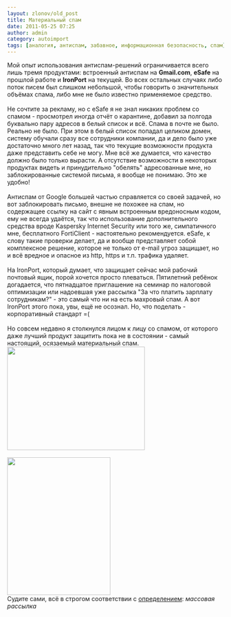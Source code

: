 ```yaml
---
layout: zlonov/old_post
title: Материальный спам
date: 2011-05-25 07:25
author: admin
category: autoimport
tags: [аналогия, антиспам, забавное, информационная безопасность, спам]
---
```

<div dir="ltr" trbidi="on">Мой опыт использования антиспам-решений ограничивается всего лишь тремя продуктами: встроенный антиспам на <b>Gmail.com</b>, <b>eSafe</b> на прошлой работе и <b>IronPort</b> на текущей. Во всех остальных случаях либо поток писем был слишком небольшой, чтобы говорить о значительных объёмах спама, либо мне не было известно применяемое средство.<br /><a name="more"></a><br />Не сочтите за рекламу, но с eSafe я не знал никаких проблем со спамом - просмотрел иногда отчёт о карантине, добавил за полгода буквально пару адресов в белый список и всё. Спама в почте не было. Реально не было. При этом в белый список попадал целиком домен, систему обучали сразу все сотрудники компании, да и дело было уже достаточно много лет назад, так что текущие возможности продукта даже представить себе не могу. Мне всё же думается, что качество должно было только вырасти. А отсутствие возможности в некоторых продуктах видеть и принудительно "обелять" адресованные мне, но заблокированные системой письма, я вообще не понимаю. Это же удобно!<br /><br />Антиспам от Google большей частью справляется со своей задачей, но вот заблокировать письмо, внешне не похожее на спам, но содержащее ссылку на сайт с явным встроенным вредоносным кодом, ему не всегда удаётся, так что использование дополнительного средства вроде Kaspersky Internet Security или того же, симпатичного мне, бесплатного FortiClient - настоятельно рекомендуется. eSafe, к слову такие проверки делает, да и вообще представляет собой комплексное решение, которое не только от e-mail угроз защищает, но и всё вредное и опасное из http, https и т.п. трафика удаляет.<br /><br />На IronPort, который думает, что защищает сейчас мой рабочий почтовый ящик, порой хочется просто плеваться. Пятилетний ребёнок догадается, что пятнадцатое приглашение на семинар по налоговой оптимизации или надоевшая уже рассылка "За что платить зарплату сотрудникам?" - это самый что ни на есть махровый спам. А вот IronPort этого пока, увы, ещё не осознал. Но, что поделать - корпоративный стандарт =(<br /><br />Но совсем недавно я столкнулся лицом к лицу со спамом, от которого даже лучший продукт защитить пока не в состоянии - самый настоящий, осязаемый материальный спам.<br /><div><a href="http://1.bp.blogspot.com/-9rYmc2PfEzA/TdrOLcVNn6I/AAAAAAAAAHg/L-acpMtPBdA/s1600/IMG_1182.JPG" imageanchor="1"><img border="0" height="240" src="https://1.bp.blogspot.com/-9rYmc2PfEzA/TdrOLcVNn6I/AAAAAAAAAHg/L-acpMtPBdA/s320/IMG_1182.JPG" width="320"/></a></div>
<br /><div><a href="http://1.bp.blogspot.com/-vh_v9p_iwB0/TdrOTOqRvGI/AAAAAAAAAHk/YYthCL-yJ50/s1600/IMG_1183.jpg" imageanchor="1"><img border="0" height="320" src="https://1.bp.blogspot.com/-vh_v9p_iwB0/TdrOTOqRvGI/AAAAAAAAAHk/YYthCL-yJ50/s320/IMG_1183.jpg" width="240"/></a></div>Судите сами, всё в строгом соответствии с <a href="http://ru.wikipedia.org/wiki/%D1%EF%E0%EC">определением</a>: <i>массовая рассылка</i></div>
